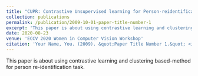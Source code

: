 ```yaml
---
title: "CUPR: Contrastive Unsupervised learning for Person-reidentification"
collection: publications
permalink: /publication/2009-10-01-paper-title-number-1
excerpt: 'This paper is about using contrastive learning and clustering based-method for person re-identification task.'
date: 2020-08-23
venue: 'ECCV 2020 Women in Computer Vision Workshop'
citation: 'Your Name, You. (2009). &quot;Paper Title Number 1.&quot; <i>Journal 1</i>. 1(1).'
---
```

This paper is about using contrastive learning and clustering based-method for person re-identification task.



